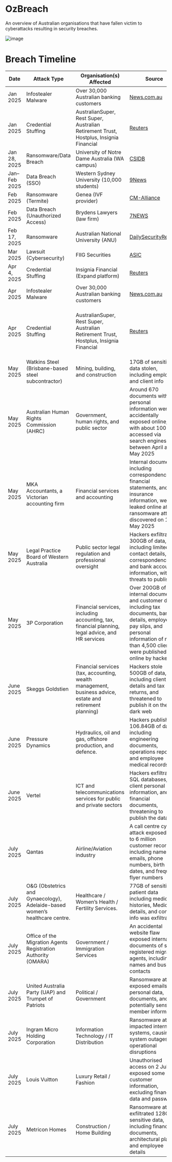 # OzBreach
An overview of Australian organisations that have fallen victim to cyberattacks resulting in security breaches.

![image](https://github.com/user-attachments/assets/241cf178-49aa-44cb-984b-8c05bedc941b)


# Breach Timeline

| Date     | Attack Type                       | Organisation(s) Affected                                                               | Source                                                                                                                                                              |                                                                                                                                                                          |
| -------- | --------------------------------- | -------------------------------------------------------------------------------------- | ------------------------------------------------------------------------------------------------------------------------------------------------------------------- | ------------------------------------------------------------------------------------------------------------------------------------------------------------------------ |
| Jan 2025 | Infostealer Malware               | Over 30,000 Australian banking customers                                               | [News.com.au](https://www.news.com.au/technology/online/hacking/31k-aussies-have-had-their-banking-details-compromised/news-story/4bce7608f096f925bd44acf8a643c783) |                                                                                                                                                                          |
| Jan 2025 | Credential Stuffing               | AustralianSuper, Rest Super, Australian Retirement Trust, Hostplus, Insignia Financial | [Reuters](https://www.reuters.com/technology/cybersecurity/multiple-australian-pension-funds-hit-by-coordinated-hacking-media-reports-say-2025-04-04/)              |
| Jan 28, 2025 | Ransomware/Data Breach | University of Notre Dame Australia (WA campus)             | [CSIDB](https://www.csidb.net/csidb/incidents/3fe814ef-6226-40cf-8b1f-ba9ca2995d1e/) |
| Jan–Feb 2025    | Data Breach (SSO)       | Western Sydney University (10,000 students)                | [9News](https://www.9news.com.au/national/western-sydney-university-data-breach-impacts-10000-students/133ee0f6-d9be-4018-9905-ce317c6be242) |
| Feb 2025 | Ransomware (Termite)              | Genea (IVF provider)                                                                   | [CM-Alliance](https://www.cm-alliance.com/cybersecurity-blog/february-2025-major-cyber-attacks-ransomware-attacks-data-breaches)   |
| Feb 2025 | Data Breach (Unauthorized Access) | Brydens Lawyers (law firm)                                                             | [7NEWS](https://7news.com.au/news/nsw-law-firm-brydens-lawyers-at-the-centre-of-major-cyberattack-and-data-breach-c-18027908)      |   
| Feb 17, 2025 | Ransomware             | Australian National University (ANU)                       | [DailySecurityReview](https://dailysecurityreview.com/security-spotlight/australian-national-university-faces-cyber-attack-fsociety-ransomware-threatens-data-leak/) |
| Mar 2025        | Lawsuit (Cybersecurity) | FIIG Securities                                            | [ASIC](https://asic.gov.au/about-asic/news-centre/find-a-media-release/2025-releases/25-035mr-asic-sues-fiig-securities-for-systemic-and-prolonged-cybersecurity-failures/) |
| Apr 4, 2025  | Credential Stuffing    | Insignia Financial (Expand platform)                       | [Reuters](https://www.reuters.com/technology/cybersecurity/multiple-australian-pension-funds-hit-by-coordinated-hacking-media-reports-say-2025-04-04/) |
| Apr 2025 | Infostealer Malware               | Over 30,000 Australian banking customers                                               | [News.com.au](https://www.news.com.au/technology/online/hacking/31k-aussies-have-had-their-banking-details-compromised/news-story/4bce7608f096f925bd44acf8a643c783) |                                                                                                                                                                          |
| Apr 2025 | Credential Stuffing               | AustralianSuper, Rest Super, Australian Retirement Trust, Hostplus, Insignia Financial | [Reuters](https://www.reuters.com/technology/cybersecurity/multiple-australian-pension-funds-hit-by-coordinated-hacking-media-reports-say-2025-04-04/)              | ([news.com.au][1], [theaustralian.com.au][2], [reuters.com][3], [TechRepublic][4], [CyberSec Training & Consulting][5], [CyberSec Training & Consulting][6], [7NEWS][7]) |
| May 2025 | Watkins Steel (Brisbane-based steel subcontractor) | Mining, building, and construction                                                               | 17GB of sensitive data stolen, including employee and client info                                                                                                                                    | Akira ransomware group claimed responsibility; investigation ongoing                                             |
| May 2025 | Australian Human Rights Commission (AHRC)          | Government, human rights, and public sector                                                      | Around 670 documents with personal information were accidentally exposed online, with about 100 accessed via search engines between April and May 2025                                               | No malicious actor                                                                                               |
|  May 2025  | MKA Accountants, a Victorian accounting firm       | Financial services and accounting                                                                | Internal documents, including correspondence, financial statements, and insurance information, were leaked online after a ransomware attack discovered on 15 May 2025                                | Qilin ransomware group claimed responsibility and published evidence on the dark web                             |
|  May 2025  | Legal Practice Board of Western Australia          | Public sector legal regulation and professional oversight                                        | Hackers exfiltrated 300GB of data, including limited contact details, correspondence, and bank account information, with threats to publish it                                                       | The Dire Wolf ransomware group, a newcomer using double-extortion tactics, claimed responsibility for the attack |
|  May 2025  | 3P Corporation                                     | Financial services, including accounting, tax, financial planning, legal advice, and HR services | Over 200GB of internal documents and customer data, including tax documents, bank details, employee pay slips, and personal information of more than 4,500 clients, were published online by hackers | The Space Bears ransomware group claimed responsibility for the attack                                           |
| June 2025 | Skeggs Goldstien  | Financial services (tax, accounting, wealth management, business advice, estate and retirement planning) | Hackers stole 500GB of data, including client details and tax returns, and threatened to publish it on the dark web      | The Qilin ransomware gang, likely based in eastern Europe, claimed responsibility for the attack                 |
| June 2025 | Pressure Dynamics | Hydraulics, oil and gas, offshore production, and defence.                                               | Hackers published 106.84GB of data, including engineering documents, operations reports, and employee medical records.   | The DragonForce ransomware group, operating as a ransomware-as-a-service, claimed responsibility for the attack. |
| June 2025 | Vertel            | ICT and telecommunications services for public and private sectors                                       | Hackers exfiltrated SQL databases, client personal information, and financial documents, threatening to publish the data | The Space Bears ransomware group claimed responsibility for the attack                                           |
| July 2025 | Qantas                                                                      | Airline/Aviation industry                         | A call centre cyber attack exposed up to 6 million customer records including names, emails, phone numbers, birth dates, and frequent flyer numbers | Suspected group is Scattered Spider, known for social engineering and MFA bypass techniques. |
| July 2025 | O&G (Obstetrics and Gynaecology), Adelaide-based women’s healthcare centre. | Healthcare / Women’s Health / Fertility Services. | 77GB of sensitive patient data including medical histories, Medicare details, and contact info was exfiltrated.                                     | Kairos ransomware group                                                                      |
| July 2025 | Office of the Migration Agents Registration Authority (OMARA)               | Government / Immigration Services                 | An accidental website flaw exposed internal documents of six registered migration agents, including names and business contacts                     | No threat actor involved — the breach was accidental and not malicious                       |
| July 2025 | United Australia Party (UAP) and Trumpet of Patriots                        | Political / Government                            | Ransomware attack exposed emails, personal data, documents, and potentially sensitive member information                                            | Unknown ransomware group (no actor has claimed responsibility)                               |
| July 2025 | Ingram Micro Holding Corporation                                            | Information Technology / IT Distribution          | Ransomware attack impacted internal systems, causing system outages and operational disruptions                                                     | Not yet disclosed or identified                                                              |
| July 2025 | Louis Vuitton                                                               | Luxury Retail / Fashion                           | Unauthorised access on 2 July exposed some customer information, excluding financial data and passwords                                             | Suspected group is ShinyHunters, though not officially confirmed                             |
| July 2025 | Metricon Homes                                                              | Construction / Home Building                      | Ransomware attack exfiltrated 128GB of sensitive data, including financial documents, architectural plans, and employee details                     | Qilin ransomware group                                                                       |

[1]: https://www.news.com.au/technology/online/hacking/31k-aussies-have-had-their-banking-details-compromised/news-story/4bce7608f096f925bd44acf8a643c783?utm_source=chatgpt.com "Silent threat scamming thousands of Aussies"
[2]: https://www.theaustralian.com.au/business/australiansuper-says-passwords-potentially-compromised-in-a-coordinated-attack-on-super-funds/news-story/a76c29501e99623577a367ad7dec04c2?utm_source=chatgpt.com "Super funds exposed in cyber crime raids"
[3]: https://www.reuters.com/technology/cybersecurity/multiple-australian-pension-funds-hit-by-coordinated-hacking-media-reports-say-2025-04-04/?utm_source=chatgpt.com "Hackers strike Australia's largest pension funds in coordinated attacks"
[4]: https://www.techrepublic.com/article/data-breaches-australia-rubrik-report/?utm_source=chatgpt.com "Australian Organisations Experiencing Highest Rate of Data Breaches ..."
[5]: https://www.cm-alliance.com/cybersecurity-blog/february-2025-major-cyber-attacks-ransomware-attacks-data-breaches?utm_source=chatgpt.com "February 2025: Major Cyber Attacks, Ransomware Attacks & Data Breaches"
[6]: https://www.cm-alliance.com/cybersecurity-blog/top-10-biggest-cyber-attacks-of-2024-25-other-attacks-to-know-about?utm_source=chatgpt.com "Top 10 Biggest Cyber Attacks of 2024 & 25 Other Attacks to Know About!"
[7]: https://7news.com.au/news/nsw-law-firm-brydens-lawyers-at-the-centre-of-major-cyberattack-and-data-breach-c-18027908?utm_source=chatgpt.com "Major law firm hit by data breach - 7NEWS"


